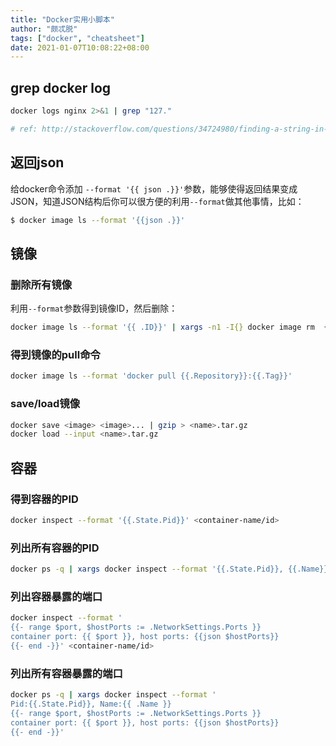 ```yaml
---
title: "Docker实用小脚本"
author: "颇忒脱"
tags: ["docker", "cheatsheet"]
date: 2021-01-07T10:08:22+08:00
---
```


<!--more-->

## grep docker log

```bash
docker logs nginx 2>&1 | grep "127." 

# ref: http://stackoverflow.com/questions/34724980/finding-a-string-in-docker-logs-of-container
```

## 返回json

给docker命令添加 `--format '{{ json .}}'`参数，能够使得返回结果变成JSON，知道JSON结构后你可以很方便的利用`--format`做其他事情，比如：

```bash
$ docker image ls --format '{{json .}}'
```

## 镜像

### 删除所有镜像

利用`--format`参数得到镜像ID，然后删除：

```bash
docker image ls --format '{{ .ID}}' | xargs -n1 -I{} docker image rm  {}
```

### 得到镜像的pull命令

```bash
docker image ls --format 'docker pull {{.Repository}}:{{.Tag}}'
```

### save/load镜像

```bash
docker save <image> <image>... | gzip > <name>.tar.gz
docker load --input <name>.tar.gz
```

## 容器

### 得到容器的PID

```bash
docker inspect --format '{{.State.Pid}}' <container-name/id>
```

### 列出所有容器的PID

```bash
docker ps -q | xargs docker inspect --format '{{.State.Pid}}, {{.Name}}'
```

### 列出容器暴露的端口

```bash
docker inspect --format '
{{- range $port, $hostPorts := .NetworkSettings.Ports }}
container port: {{ $port }}, host ports: {{json $hostPorts}}
{{- end -}}' <container-name/id>
```

### 列出所有容器暴露的端口

```bash
docker ps -q | xargs docker inspect --format '
Pid:{{.State.Pid}}, Name:{{ .Name }}
{{- range $port, $hostPorts := .NetworkSettings.Ports }}
container port: {{ $port }}, host ports: {{json $hostPorts}}
{{- end -}}'
```

